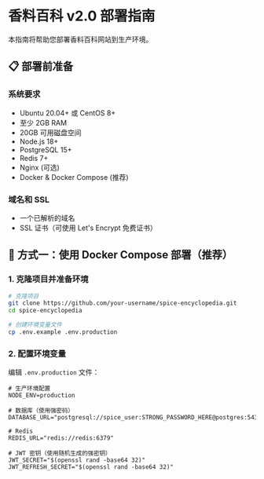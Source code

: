 # 香料百科 v2.0 部署指南

本指南将帮助您部署香料百科网站到生产环境。

## 📋 部署前准备

### 系统要求
- Ubuntu 20.04+ 或 CentOS 8+
- 至少 2GB RAM
- 20GB 可用磁盘空间
- Node.js 18+
- PostgreSQL 15+
- Redis 7+
- Nginx (可选)
- Docker & Docker Compose (推荐)

### 域名和 SSL
- 一个已解析的域名
- SSL 证书（可使用 Let's Encrypt 免费证书）

## 🐳 方式一：使用 Docker Compose 部署（推荐）

### 1. 克隆项目并准备环境

```bash
# 克隆项目
git clone https://github.com/your-username/spice-encyclopedia.git
cd spice-encyclopedia

# 创建环境变量文件
cp .env.example .env.production
```

### 2. 配置环境变量

编辑 `.env.production` 文件：

```env
# 生产环境配置
NODE_ENV=production

# 数据库（使用强密码）
DATABASE_URL="postgresql://spice_user:STRONG_PASSWORD_HERE@postgres:5432/spice_encyclopedia"

# Redis
REDIS_URL="redis://redis:6379"

# JWT 密钥（使用随机生成的强密钥）
JWT_SECRET="$(openssl rand -base64 32)"
JWT_REFRESH_SECRET="$(openssl rand -base64 32)"
```